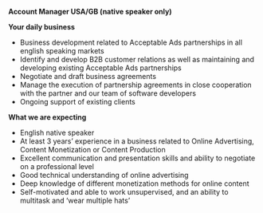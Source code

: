 **Account Manager USA/GB (native speaker only)**

**Your daily business**

- Business development related to Acceptable Ads partnerships in all english speaking markets
- Identify and develop B2B customer relations as well as maintaining and developing existing Acceptable Ads partnerships
- Negotiate and draft business agreements
- Manage the execution of partnership agreements in close cooperation with the partner and our team of software developers
- Ongoing support of existing clients 

**What we are expecting**

- English native speaker
- At least 3 years’ experience in a business related to Online Advertising, Content Monetization or Content Production
- Excellent communication and presentation skills and ability to negotiate on a professional level
- Good technical understanding of online advertising
- Deep knowledge of different monetization methods for online content
- Self-motivated and able to work unsupervised, and an ability to multitask and ‘wear multiple hats’
